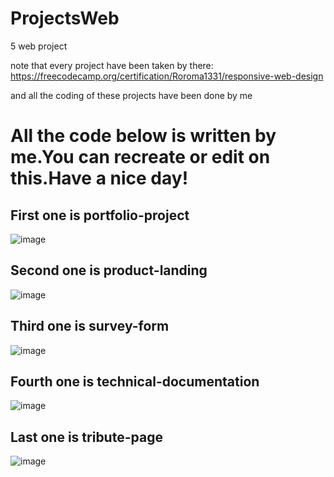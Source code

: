 # ProjectsWeb
5 web project

note that every project have been taken by there:
https://freecodecamp.org/certification/Roroma1331/responsive-web-design 

and all the coding of these projects have been done by me

# All the code below is written by me.You can recreate or edit on this.Have a nice day!

## First one is portfolio-project
![image](https://github.com/Roronoa1331/ProjectsWeb/assets/72600016/23924045-94e3-4bdb-bb42-2b143738e27b)


## Second one is product-landing
![image](https://github.com/Roronoa1331/ProjectsWeb/assets/72600016/af1c6eb3-8e27-4475-875f-77ad53c4e1b6)

## Third one is survey-form
![image](https://github.com/Roronoa1331/ProjectsWeb/assets/72600016/0fa355cf-1a37-4667-b9e1-4678f4a49671)

## Fourth one is technical-documentation
![image](https://github.com/Roronoa1331/ProjectsWeb/assets/72600016/ea2ca72b-aa6a-47fa-a4fd-f0c18705da0c)

## Last one is tribute-page
![image](https://github.com/Roronoa1331/ProjectsWeb/assets/72600016/64f68a47-8ffb-4f67-b469-3e49d381dd18)

